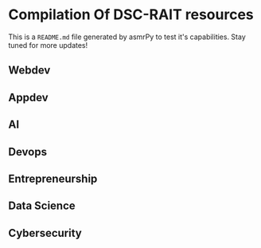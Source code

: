 



# Compilation Of DSC-RAIT resources


This is a ``README.md`` file generated by asmrPy to test it's capabilities. Stay tuned for more updates!
## Webdev

## Appdev

## AI

## Devops

## Entrepreneurship

## Data Science

## Cybersecurity
